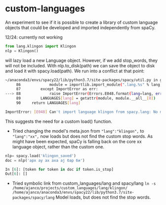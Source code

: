 # custom-languages

An experiment to see if it is possible to create a library of custom language objects that could be developed and imported independently from spaCy. 

12/24: currently not working 
```python 
from lang.klingon import Klingon
nlp = Klingon()  
```
will lazy load a new Language object.  However, if we add stop_words, they will not be included.  With nlp.to_disk(path) we can save the object to disk and load it with spacy.load(path).  We run into a conflict at that point:
```bash
~/anaconda3/envs/spacy22/lib/python3.7/site-packages/spacy/util.py in get_lang_class(lang)
     86             module = importlib.import_module(".lang.%s" % lang, "spacy")
     87         except ImportError as err:
---> 88             raise ImportError(Errors.E048.format(lang=lang, err=err))
     89         LANGUAGES[lang] = getattr(module, module.__all__[0])
     90     return LANGUAGES[lang]

ImportError: [E048] Can't import language klingon from spacy.lang: No module named 'spacy.lang.klingon'
```
This suggests the need for a custom load() function.

* Tried changing the model's meta.json from `"lang":"klingon",` to `"lang":"xx",` now loads but does not find the custom stop words.  As might have been expected, spaCy is falling back on the core xx language object, rather than the custom one.  

```python
nlp= spacy.load('klingon_saved')
doc = nlp('арх ау ах аха ај бар би')                               

In [6]: [token for token in doc if token.is_stop]  
Out[6]: []
```
* Tried symbolic link from custom_languages/lang and spacy/lang
`ln -s /home/ajanco/projects/custom_languages/lang/klingon/  /home/ajanco/anaconda3/envs/spacy22/lib/python3.7/site-packages/spacy/lang`
Model loads, but does not find the stop words.
